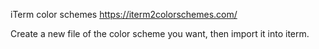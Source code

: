 iTerm color schemes https://iterm2colorschemes.com/

Create a new file of the color scheme you want, then import it into iterm.
